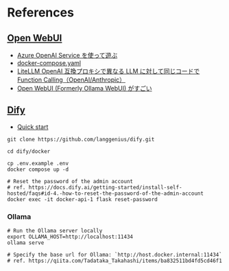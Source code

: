 # References

## [Open WebUI](https://github.com/open-webui/open-webui)

- [Azure OpenAI Service を使って遊ぶ](https://zenn.dev/watarukura/articles/20240618-yei4zhgmsn39f3mklflu63tenvqejn)
- [docker-compose.yaml](https://github.com/open-webui/open-webui/blob/main/docker-compose.yaml)
- [LiteLLM OpenAI 互換プロキシで異なる LLM に対して同じコードで Function Calling（OpenAI/Anthropic）](https://zenn.dev/kun432/scraps/e1ff3ebfb97177)
- [Open WebUI (Formerly Ollama WebUI) がすごい](https://qiita.com/moritalous/items/1cad6878ea750d18747c)

## [Dify](https://github.com/langgenius/dify)

- [Quick start](https://github.com/langgenius/dify?tab=readme-ov-file#quick-start)

```shell
git clone https://github.com/langgenius/dify.git

cd dify/docker

cp .env.example .env
docker compose up -d

# Reset the password of the admin account
# ref. https://docs.dify.ai/getting-started/install-self-hosted/faqs#id-4.-how-to-reset-the-password-of-the-admin-account
docker exec -it docker-api-1 flask reset-password
```

### Ollama

```shell
# Run the Ollama server locally
export OLLAMA_HOST=http://localhost:11434
ollama serve

# Specify the base url for Ollama: `http://host.docker.internal:11434`
# ref. https://qiita.com/Tadataka_Takahashi/items/ba832511bd4fd5cd46f1
```
